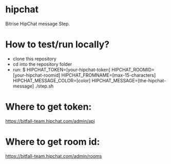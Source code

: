 hipchat
=======

Bitrise HipChat message Step.


# How to test/run locally?

- clone this repository
- cd into the repository folder
- run: $ HIPCHAT_TOKEN=[your-hipchat-token] HIPCHAT_ROOMID=[your-hipchat-roomid] HIPCHAT_FROMNAME=[max-15-characters] HIPCHAT_MESSAGE_COLOR=[color] HIPCHAT_MESSAGE=[the-hipchat-message] ./step.sh

# Where to get token:

https://bitfall-team.hipchat.com/admin/api

# Where to get room id:

https://bitfall-team.hipchat.com/admin/rooms
